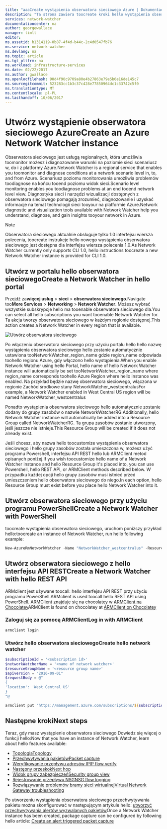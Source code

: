 ```yaml
---
title: "aaaCreate wystąpienia obserwatora sieciowego Azure | Dokumentacja firmy Microsoft"
description: "Ta strona zawiera toocreate kroki hello wystąpienia obserwatora sieciowego przy użyciu portalu hello i interfejsu API REST Azure"
services: network-watcher
documentationcenter: na
author: georgewallace
manager: timlt
editor: 
ms.assetid: b1314119-0b87-4f4d-b44c-2c4d0547fb76
ms.service: network-watcher
ms.devlang: na
ms.topic: article
ms.tgt_pltfrm: na
ms.workload: infrastructure-services
ms.date: 02/22/2017
ms.author: gwallace
ms.openlocfilehash: 90d4f90c9709a80e4b27863e79e5b6e16de145c7
ms.sourcegitcommit: 523283cc1b3c37c428e77850964dc1c33742c5f0
ms.translationtype: MT
ms.contentlocale: pl-PL
ms.lasthandoff: 10/06/2017
---
```

# <a name="create-an-azure-network-watcher-instance"></a><span data-ttu-id="16cce-103">Utwórz wystąpienie obserwatora sieciowego Azure</span><span class="sxs-lookup"><span data-stu-id="16cce-103">Create an Azure Network Watcher instance</span></span>

<span data-ttu-id="16cce-104">Obserwatora sieciowego jest usługą regionalnych, która umożliwia toomonitor możesz i diagnozowanie warunki na poziomie sieci scenariusz w, do i z platformy Azure.</span><span class="sxs-lookup"><span data-stu-id="16cce-104">Network Watcher is a regional service that enables you toomonitor and diagnose conditions at a network scenario level in, to, and from Azure.</span></span> <span data-ttu-id="16cce-105">Scenariusz poziomu monitorowania umożliwia problemów toodiagnose na końcu tooend poziomu widok sieci.</span><span class="sxs-lookup"><span data-stu-id="16cce-105">Scenario level monitoring enables you toodiagnose problems at an end tooend network level view.</span></span> <span data-ttu-id="16cce-106">Diagnostyka sieci i narzędzi wizualizacji dostępnych z obserwatora sieciowego pomagają zrozumieć, diagnozowanie i uzyskać informacje na temat technologii sieci tooyour na platformie Azure.</span><span class="sxs-lookup"><span data-stu-id="16cce-106">Network diagnostic and visualization tools available with Network Watcher help you understand, diagnose, and gain insights tooyour network in Azure.</span></span>

> [!NOTE]
> <span data-ttu-id="16cce-107">Obserwatora sieciowego aktualnie obsługuje tylko 1.0 interfejsu wiersza polecenia, toocreate instrukcje hello nowego wystąpienia obserwatora sieciowego jest dostępna dla interfejsu wiersza polecenia 1.0.</span><span class="sxs-lookup"><span data-stu-id="16cce-107">As Network Watcher currently only supports CLI 1.0, hello instructions toocreate a new Network Watcher instance is provided for CLI 1.0.</span></span>

## <a name="create-a-network-watcher-in-hello-portal"></a><span data-ttu-id="16cce-108">Utwórz w portalu hello obserwatora sieciowego</span><span class="sxs-lookup"><span data-stu-id="16cce-108">Create a Network Watcher in hello portal</span></span>

<span data-ttu-id="16cce-109">Przejdź za**więcej usług** > **sieci** > **obserwatora sieciowego**.</span><span class="sxs-lookup"><span data-stu-id="16cce-109">Navigate too**More Services** > **Networking** > **Network Watcher**.</span></span> <span data-ttu-id="16cce-110">Możesz wybrać wszystkie subskrypcje hello ma tooenable obserwatora sieciowego dla.</span><span class="sxs-lookup"><span data-stu-id="16cce-110">You can select all hello subscriptions you want tooenable Network Watcher for.</span></span> <span data-ttu-id="16cce-111">Ta akcja tworzy obserwatora sieciowego w każdym regionie dostępnej.</span><span class="sxs-lookup"><span data-stu-id="16cce-111">This action creates a Network Watcher in every region that is available.</span></span>

![Utwórz obserwatora sieciowego][1]

<span data-ttu-id="16cce-113">Po włączeniu obserwatora sieciowego przy użyciu portalu hello hello nazwę wystąpienia obserwatora sieciowego hello zostanie automatycznie ustawiona tooNetworkWatcher_region_name gdzie region_name odpowiada toohello regionu Azure, gdy włączono hello wystąpienia.</span><span class="sxs-lookup"><span data-stu-id="16cce-113">When you enable Network Watcher using hello Portal, hello name of hello Network Watcher instance will automatically be set tooNetworkWatcher_region_name where region_name corresponds toohello Azure Region where hello instance was enabled.</span></span>  <span data-ttu-id="16cce-114">Na przykład będzie nazwę obserwatora sieciowego, włączona w regionie Zachód środkowe stany NetworkWatcher_westcentralus</span><span class="sxs-lookup"><span data-stu-id="16cce-114">For example, a Network Watcher enabled in West Central US region will be named NetworkWatcher_westcentralus</span></span>

<span data-ttu-id="16cce-115">Ponadto wystąpienia obserwatora sieciowego hello automatycznie zostanie dodany do grupy zasobów o nazwie NetworkWatcherRG.</span><span class="sxs-lookup"><span data-stu-id="16cce-115">Additionally, hello Network Watcher instance will automatically be added into a Resource Group called NetworkWatcherRG.</span></span>  <span data-ttu-id="16cce-116">Ta grupa zasobów zostanie utworzony, jeśli jeszcze nie istnieje.</span><span class="sxs-lookup"><span data-stu-id="16cce-116">This Resource Group will be created if it does not already exist.</span></span>

<span data-ttu-id="16cce-117">Jeśli chcesz, aby nazwa hello toocustomize wystąpienia obserwatora sieciowego i hello grupy zasobów została umieszczona w, możesz użyć programu Powershell, interfejsu API REST hello lub ARMClient metod opisanych poniżej.</span><span class="sxs-lookup"><span data-stu-id="16cce-117">If you wish toocustomize hello name of a Network Watcher instance and hello Resource Group it's placed into, you can use Powershell, hello REST API, or ARMClient methods described below.</span></span>  <span data-ttu-id="16cce-118">W przypadku każdej opcji hello grupy zasobów musi istnieć przed umieszczeniem hello obserwatora sieciowego do niego.</span><span class="sxs-lookup"><span data-stu-id="16cce-118">In each option, hello Resource Group must exist before you place hello Network Watcher into it.</span></span>  

## <a name="create-a-network-watcher-with-powershell"></a><span data-ttu-id="16cce-119">Utwórz obserwatora sieciowego przy użyciu programu PowerShell</span><span class="sxs-lookup"><span data-stu-id="16cce-119">Create a Network Watcher with PowerShell</span></span>

<span data-ttu-id="16cce-120">toocreate wystąpienia obserwatora sieciowego, uruchom poniższy przykład hello:</span><span class="sxs-lookup"><span data-stu-id="16cce-120">toocreate an instance of Network Watcher, run hello following example:</span></span>

```powershell
New-AzureRmNetworkWatcher -Name "NetworkWatcher_westcentralus" -ResourceGroupName "NetworkWatcherRG" -Location "West Central US"
```

## <a name="create-a-network-watcher-with-hello-rest-api"></a><span data-ttu-id="16cce-121">Utwórz obserwatora sieciowego z hello interfejsu API REST</span><span class="sxs-lookup"><span data-stu-id="16cce-121">Create a Network Watcher with hello REST API</span></span>

<span data-ttu-id="16cce-122">ARMclient jest używane toocall: hello interfejsu API REST przy użyciu programu PowerShell.</span><span class="sxs-lookup"><span data-stu-id="16cce-122">ARMclient is used toocall hello REST API using PowerShell.</span></span> <span data-ttu-id="16cce-123">ARMClient znajduje się na chocolatey w [ARMClient na Chocolatey](https://chocolatey.org/packages/ARMClient)</span><span class="sxs-lookup"><span data-stu-id="16cce-123">ARMClient is found on chocolatey at [ARMClient on Chocolatey](https://chocolatey.org/packages/ARMClient)</span></span>

### <a name="log-in-with-armclient"></a><span data-ttu-id="16cce-124">Zaloguj się za pomocą ARMClient</span><span class="sxs-lookup"><span data-stu-id="16cce-124">Log in with ARMClient</span></span>

```powerShell
armclient login
```

### <a name="create-hello-network-watcher"></a><span data-ttu-id="16cce-125">Utwórz hello obserwatora sieciowego</span><span class="sxs-lookup"><span data-stu-id="16cce-125">Create hello network watcher</span></span>

```powershell
$subscriptionId = '<subscription id>'
$networkWatcherName = '<name of network watcher>'
$resourceGroupName = '<resource group name>'
$apiversion = "2016-09-01"
$requestBody = @"
{
'location': 'West Central US'
}
"@

armclient put "https://management.azure.com/subscriptions/${subscriptionId}/resourceGroups/${resourceGroupName}/providers/Microsoft.Network/networkWatchers/${networkWatcherName}?api-version=${api-version}" $requestBody
```

## <a name="next-steps"></a><span data-ttu-id="16cce-126">Następne kroki</span><span class="sxs-lookup"><span data-stu-id="16cce-126">Next steps</span></span>

<span data-ttu-id="16cce-127">Teraz, gdy masz wystąpienie obserwatora sieciowego Dowiedz się więcej o funkcji hello:</span><span class="sxs-lookup"><span data-stu-id="16cce-127">Now that you have an instance of Network Watcher, learn about hello features available:</span></span>

* [<span data-ttu-id="16cce-128">Topologia</span><span class="sxs-lookup"><span data-stu-id="16cce-128">Topology</span></span>](network-watcher-topology-overview.md)
* [<span data-ttu-id="16cce-129">Przechwytywania pakietów</span><span class="sxs-lookup"><span data-stu-id="16cce-129">Packet capture</span></span>](network-watcher-packet-capture-overview.md)
* [<span data-ttu-id="16cce-130">Weryfikowanie przepływu adresów IP</span><span class="sxs-lookup"><span data-stu-id="16cce-130">IP flow verify</span></span>](network-watcher-ip-flow-verify-overview.md)
* [<span data-ttu-id="16cce-131">Następny przeskok</span><span class="sxs-lookup"><span data-stu-id="16cce-131">Next hop</span></span>](network-watcher-next-hop-overview.md)
* [<span data-ttu-id="16cce-132">Widok grupy zabezpieczeń</span><span class="sxs-lookup"><span data-stu-id="16cce-132">Security group view</span></span>](network-watcher-security-group-view-overview.md)
* [<span data-ttu-id="16cce-133">Rejestrowanie przepływu NSG</span><span class="sxs-lookup"><span data-stu-id="16cce-133">NSG flow logging</span></span>](network-watcher-nsg-flow-logging-overview.md)
* [<span data-ttu-id="16cce-134">Rozwiązywanie problemów bramy sieci wirtualnej</span><span class="sxs-lookup"><span data-stu-id="16cce-134">Virtual Network Gateway troubleshooting</span></span>](network-watcher-troubleshoot-overview.md)

<span data-ttu-id="16cce-135">Po utworzeniu wystąpienia obserwatora sieciowego przechwytywania pakietu można skonfigurować w następującym artykule hello: [utworzyć przechwytywania alertów wyzwalanych pakietów](network-watcher-alert-triggered-packet-capture.md)</span><span class="sxs-lookup"><span data-stu-id="16cce-135">Once a Network Watcher instance has been created, package capture can be configured by following hello article: [Create an alert triggered packet capture](network-watcher-alert-triggered-packet-capture.md)</span></span>

[1]: ./media/network-watcher-create/figure1.png











